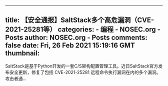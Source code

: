 
---
title: 【安全通报】SaltStack多个高危漏洞（CVE-2021-25281等）
categories: 
    - 编程
    - NOSEC.org - Posts
author: NOSEC.org - Posts
comments: false
date: Fri, 26 Feb 2021 15:19:16 GMT
thumbnail: 
---

<div>   
SaltStack是基于Python开发的一套C/S架构配置管理工具。近日SaltStack官方发布安全更新，修复了包括 CVE-2021-25281 远程命令执行漏洞在内的多个漏洞。攻击者通...  
</div>
            